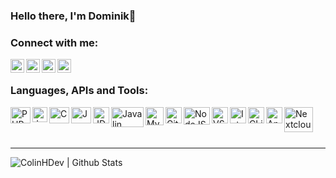 ### Hello there, I'm Dominik👋

### Connect with me:

[<img align="left" alt="dominikdev | GitHub" width="22px" src="https://cdn.jsdelivr.net/npm/simple-icons@v3/icons/github.svg" />][github]
[<img align="left" alt="dominikdev | Discord" width="22px" src="https://cdn.jsdelivr.net/npm/simple-icons@v3/icons/discord.svg" />][discord]
[<img align="left" alt="dominikdev | Twitter" width="22px" src="https://cdn.jsdelivr.net/npm/simple-icons@v3/icons/twitter.svg" />][twitter]
[<img align="left" alt="dominikdev | Homepage" width="22px" src="https://cdn.jsdelivr.net/npm/simple-icons@3.6.0/icons/homeassistant.svg" />][homepage]

<br />

### Languages, APIs and Tools:

[<img align="left" alt="PHP" width="32px" height="26px" src="https://upload.wikimedia.org/wikipedia/commons/thumb/2/27/PHP-logo.svg/1024px-PHP-logo.svg.png" />](https://php.net)
[<img align="left" alt="JavaScript" width="24px" height="24px" src="https://upload.wikimedia.org/wikipedia/commons/thumb/9/99/Unofficial_JavaScript_logo_2.svg/1024px-Unofficial_JavaScript_logo_2.svg.png" />](https://www.javascript.com/)
[<img align="left" alt="C++" width="32px" height="26px" src="https://upload.wikimedia.org/wikipedia/commons/thumb/1/18/ISO_C%2B%2B_Logo.svg/225px-ISO_C%2B%2B_Logo.svg.png" />](https://de.wikipedia.org/wiki/C%2B%2B)
[<img align="left" alt="Java" width="32px" height="26px" src="https://www.ispirer.net/images/java-logo.png" />](https://www.java.com/)
[<img align="left" alt="JDA" width="26px" src="https://avatars0.githubusercontent.com/u/26359291?s=200&v=4" />](https://github.com/DV8FromTheWorld/JDA)
[<img align="left" alt="Javalin" width="52px" height="32px" src="https://javalin.io/img/javalin.png" />](https://javalin.io/)
[<img align="left" alt="MySQL" width="29px" height="29px" src="https://upload.wikimedia.org/wikipedia/de/d/dd/MySQL_logo.svg" />](https://www.mysql.com)
[<img align="left" alt="Git" width="26px" src="https://www.netways.de/wp-content/uploads/2014/02/Git-Icon-1788C.png" />](https://git-scm.com/)
[<img align="left" alt="NodeJS" width="42px" height="28px" src="https://cdn.pixabay.com/photo/2015/04/23/17/41/node-js-736399_960_720.png" />](https://nodejs.org)
[<img align="left" alt="VS Code" width="26px" src="https://upload.wikimedia.org/wikipedia/commons/thumb/9/9a/Visual_Studio_Code_1.35_icon.svg/768px-Visual_Studio_Code_1.35_icon.svg.png" />](https://code.visualstudio.com/)
[<img align="left" alt="IntelliJ" width="26px" src="https://upload.wikimedia.org/wikipedia/commons/thumb/d/d5/IntelliJ_IDEA_Logo.svg/2000px-IntelliJ_IDEA_Logo.svg.png" />](https://www.jetbrains.com/de-de/idea/)
[<img align="left" alt="CLion" width="26px" src="https://resources.jetbrains.com/storage/products/clion/img/meta/clion_logo_300x300.png" />](https://www.jetbrains.com/de-de/clion/)
[<img align="left" alt="Android Studio" width="26px" src="https://upload.wikimedia.org/wikipedia/commons/thumb/3/34/Android_Studio_icon.svg/1200px-Android_Studio_icon.svg.png" />](https://developer.android.com/studio)
[<img align="left" alt="Nextcloud" width="46px" height="40px" src="https://upload.wikimedia.org/wikipedia/commons/thumb/6/60/Nextcloud_Logo.svg/2000px-Nextcloud_Logo.svg.png" />](https://nextcloud.com/)

<br />
<br />
<br />


___

<img align="left" alt="ColinHDev | Github Stats" src="https://github-readme-stats.vercel.app/api?username=dominikdev-m&count_private=true&show_icons=true&hide_border=true&theme=cobalt" />


[github]: https://github.com/dominikdev-m
[twitter]: https://twitter.com/dominikdevde
[youtube]: https://youtube.com/ColinHDev
[discord]: https://hastebin.com/idugahefit.shell
[homepage]: https://dominikdev.de
